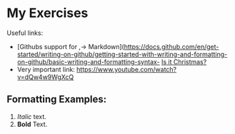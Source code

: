 # My Exercises
Useful links:
- [Githubs support for
,→ Markdown](https://docs.github.com/en/get-started/writing-on-github/getting-started-with-writing-and-formatting-on-github/basic-writing-and-formatting-syntax- [Is it Christmas?](https://isitchristmas.com)
- Very important link: https://www.youtube.com/watch?v=dQw4w9WgXcQ
## Formatting Examples:
1. *Italic* text.
2. **Bold** Text.

